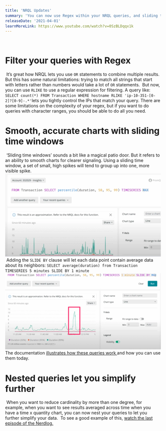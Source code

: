 ```yaml
---
title: 'NRQL Updates'
summary: 'You can now use Regex within your NRQL queries, and sliding time windows'
releaseDate: '2021-04-01'
learnMoreLink: https://www.youtube.com/watch?v=0SzBLDqqx1k
---
```

​
​
# Filter your queries with Regex
​
It’s great how NRQL lets you use `OR` statements to combine multiple results. But this has some natural limitations: trying to match all strings that start with letters rather than numbers would take a lot of `OR` statements.
​
But now, you can use `RLIKE` to use a regular expression for filtering. A query like:
​
`SELECT count(*) FROM Transaction WHERE hostname RLIKE 'ip-10-351-[0-2]?[0-9]-.*'`
​
lets you tightly control the IPs that match your query. There are some limitations on the complexity of your regex, but if you want to do queries with character ranges, you should be able to do all you need.
​
​
# Smooth, accurate charts with sliding time windows
​
‘Sliding time windows’ sounds a bit like a magical patio door. But it refers to an ability to smooth charts for clearer signaling. Using a sliding time window, a set of small, high spikes will tend to group up into one, more visible spike.
![a high resolution chart without any clear peaks](./images/nrql-1.webp)
​
Adding the `SLIDE BY` clause will let each data point contain average data about its neighbors:
​
`SELECT average(duration) from Transaction TIMESERIES 5 minutes SLIDE BY 1 minute`
![a chart with slide by set which shows a clear peak](./images/nrql-2.webp)
The documentation [illustrates how these queries work ](https://docs.newrelic.com/docs/query-your-data/nrql-new-relic-query-language/nrql-query-tutorials/create-smoother-charts-sliding-windows/)and how you can use them today.
​
​
# Nested queries let you simplify further
​
When you want to reduce cardinality by more than one degree, for example, when you want to see results averaged across time when you have a time x quantity chart, you can now nest your queries to let you further simplify your data.
​
To see a good example of this, [watch the last episode of the Nerdlog.](https://www.youtube.com/watch?v=0SzBLDqqx1k)